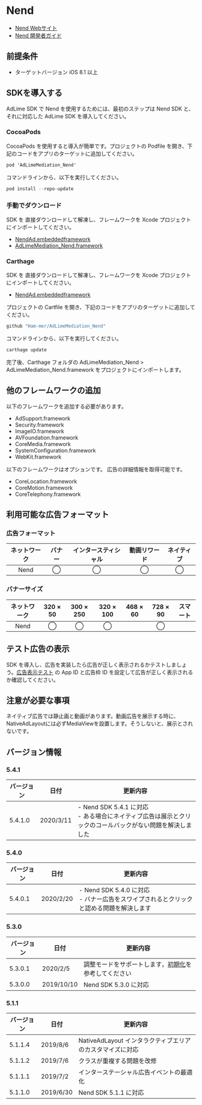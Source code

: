 # Nend
- [Nend Webサイト](https://nend.net/)
- [Nend 開発者ガイド](https://github.com/fan-ADN/nendSDK-iOS)

## 前提条件
- ターゲットバージョン iOS 8.1 以上

## SDKを導入する
AdLime SDK で Nend を使用するためには、最初のステップは Nend SDK と、それに対応した AdLime SDK を導入してください。

### CocoaPods
CocoaPods を使用すると導入が簡単です。プロジェクトの Podfile を開き、下記のコードをアプリのターゲットに追加してください。
```objectivec
pod 'AdLimeMediation_Nend'
```

コマンドラインから、以下を実行してください。
```objectivec
pod install --repo-update
```

### 手動でダウンロード
SDK を 直接ダウンロードして解凍し、フレームワークを Xcode プロジェクトにインポートしてください。
- [NendAd.embeddedframework](https://github.com/fan-ADN/nendSDK-iOS-pub/releases/download/5.4.1/nendSDK_iOS.zip)
- [AdLimeMediation_Nend.framework](https://github.com/Ham-mer/AdLime-iOS-Pub/raw/master/DownloadZip/AdLimeMediation_Nend/5.4.1.0.zip)

### Carthage
SDK を 直接ダウンロードして解凍し、フレームワークを Xcode プロジェクトにインポートしてください。
- [NendAd.embeddedframework](https://github.com/fan-ADN/nendSDK-iOS-pub/releases/download/5.4.1/nendSDK_iOS.zip)

プロジェクトの Cartfile を開き、下記のコードをアプリのターゲットに追加してください。
```objectivec
github "Ham-mer/AdLimeMediation_Nend"
```

コマンドラインから、以下を実行してください。
```objectivec
carthage update
```

完了後、Carthage フォルダの AdLimeMediation_Nend > AdLimeMediation_Nend.framework をプロジェクトにインポートします。

## 他のフレームワークの追加
以下のフレームワークを追加する必要があります。

- AdSupport.framework
- Security.framework
- ImageIO.framework
- AVFoundation.framework
- CoreMedia.framework
- SystemConfiguration.framework
- WebKit.framework

以下のフレームワークはオプションです。 広告の詳細情報を取得可能です。
- CoreLocation.framework
- CoreMotion.framework
- CoreTelephony.framework

## 利用可能な広告フォーマット

### 広告フォーマット
|ネットワーク|バナー|インタースティシャル|動画リワード|ネイティブ|
|:-----:|:----:|:----------:|:------:|:----:|
|Nend   |◯     | ◯          |◯       |◯     |

### バナーサイズ
|ネットワーク  |320 × 50  |300 × 250   |320 × 100  |468 × 60  |728 × 90  |スマート    |
|:-------:|:------:|:--------:|:-------:|:------:|:------:|:-------:|
|Nend     |◯       |◯         |◯        |        |◯       |         |

## テスト広告の表示
SDK を導入し、広告を実装したら広告が正しく表示されるかテストしましょう。[広告表示テスト](./test.md#Nend) の App ID と広告枠 ID を設定して広告が正しく表示されるか確認してください。

## 注意が必要な事項
ネイティブ広告では静止画と動画があります。動画広告を展示する時に、NativeAdLayoutには必ずMediaViewを設置します。そうしないと、展示とされないです。

## バージョン情報
### 5.4.1
| バージョン    | 日付        | 更新内容                          |
|-------------|------------|----------------------------------|
| 5.4.1.0     | 2020/3/11  | - Nend SDK 5.4.1 に対応<br>- ある場合にネイティブ広告は展示とクリックのコールバックがない問題を解決しました|

### 5.4.0
| バージョン    | 日付        | 更新内容                          |
|-------------|------------|----------------------------------|
| 5.4.0.1     | 2020/2/20  | - Nend SDK 5.4.0 に対応<br>- バナー広告をスワイプされるとクリックと認める問題を解決します |

### 5.3.0
| バージョン    | 日付        | 更新内容                          |
|-------------|------------|----------------------------------|
| 5.3.0.1     | 2020/2/5   | 調整モードをサポートします，[初期化](./init.md)を参考してください |
| 5.3.0.0     | 2019/10/10 | Nend SDK 5.3.0 に対応 |

### 5.1.1
| バージョン    | 日付        | 更新内容                          |
|-------------|------------|----------------------------------|
| 5.1.1.4     | 2019/8/6   | NativeAdLayout インタラクティブエリアのカスタマイズに対応 |
| 5.1.1.2     | 2019/7/6   | クラスが重複する問題を改修 |
| 5.1.1.1     | 2019/7/2   | インターステーシャル広告イベントの最適化 |
| 5.1.1.0     | 2019/6/30  | Nend SDK 5.1.1 に対応 |